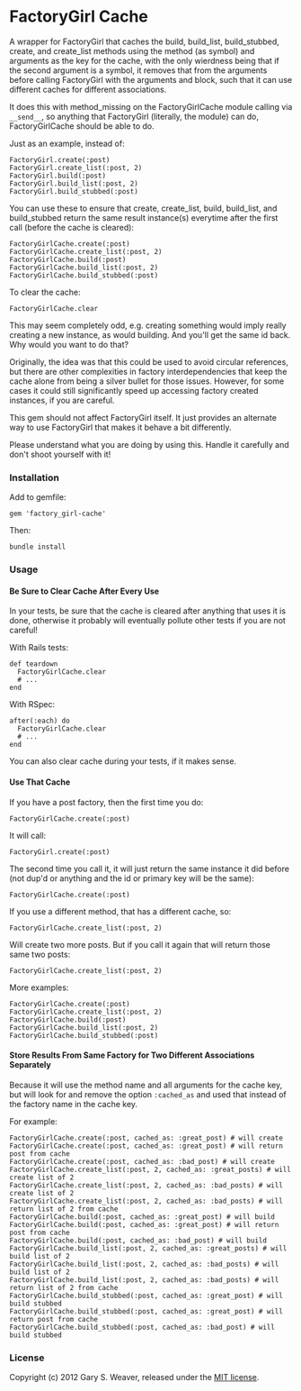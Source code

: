FactoryGirl Cache
=====

A wrapper for FactoryGirl that caches the build, build_list, build_stubbed, create, and create_list methods using the method (as symbol) and arguments as the key for the cache, with the only wierdness being that if the second argument is a symbol, it removes that from the arguments before calling FactoryGirl with the arguments and block, such that it can use different caches for different associations.

It does this with method_missing on the FactoryGirlCache module calling via `__send__`, so anything that FactoryGirl (literally, the module) can do, FactoryGirlCache should be able to do.

Just as an example, instead of:

    FactoryGirl.create(:post)
    FactoryGirl.create_list(:post, 2)
    FactoryGirl.build(:post)
    FactoryGirl.build_list(:post, 2)
    FactoryGirl.build_stubbed(:post)

You can use these to ensure that create, create_list, build, build_list, and build_stubbed return the same result instance(s) everytime after the first call (before the cache is cleared):

    FactoryGirlCache.create(:post)
    FactoryGirlCache.create_list(:post, 2)
    FactoryGirlCache.build(:post)
    FactoryGirlCache.build_list(:post, 2)
    FactoryGirlCache.build_stubbed(:post)

To clear the cache:

    FactoryGirlCache.clear

This may seem completely odd, e.g. creating something would imply really creating a new instance, as would building. And you'll get the same id back. Why would you want to do that?

Originally, the idea was that this could be used to avoid circular references, but there are other complexities in factory interdependencies that keep the cache alone from being a silver bullet for those issues. However, for some cases it could still significantly speed up accessing factory created instances, if you are careful.

This gem should not affect FactoryGirl itself. It just provides an alternate way to use FactoryGirl that makes it behave a bit differently.

Please understand what you are doing by using this. Handle it carefully and don't shoot yourself with it!

### Installation

Add to gemfile:

    gem 'factory_girl-cache'

Then:

    bundle install

### Usage

#### Be Sure to Clear Cache After Every Use

In your tests, be sure that the cache is cleared after anything that uses it is done, otherwise it probably will eventually pollute other tests if you are not careful!

With Rails tests:

    def teardown
      FactoryGirlCache.clear
      # ...
    end

With RSpec:

    after(:each) do
      FactoryGirlCache.clear
      # ...
    end

You can also clear cache during your tests, if it makes sense.

#### Use That Cache

If you have a post factory, then the first time you do:

    FactoryGirlCache.create(:post)

It will call:

    FactoryGirl.create(:post)

The second time you call it, it will just return the same instance it did before (not dup'd or anything and the id or primary key will be the same):

    FactoryGirlCache.create(:post)

If you use a different method, that has a different cache, so:

    FactoryGirlCache.create_list(:post, 2)

Will create two more posts. But if you call it again that will return those same two posts:

    FactoryGirlCache.create_list(:post, 2)

More examples:

    FactoryGirlCache.create(:post)
    FactoryGirlCache.create_list(:post, 2)
    FactoryGirlCache.build(:post)
    FactoryGirlCache.build_list(:post, 2)
    FactoryGirlCache.build_stubbed(:post)

#### Store Results From Same Factory for Two Different Associations Separately

Because it will use the method name and all arguments for the cache key, but will look for and remove the option `:cached_as` and used that instead of the factory name in the cache key.

For example:

    FactoryGirlCache.create(:post, cached_as: :great_post) # will create
    FactoryGirlCache.create(:post, cached_as: :great_post) # will return post from cache
    FactoryGirlCache.create(:post, cached_as: :bad_post) # will create
    FactoryGirlCache.create_list(:post, 2, cached_as: :great_posts) # will create list of 2
    FactoryGirlCache.create_list(:post, 2, cached_as: :bad_posts) # will create list of 2
    FactoryGirlCache.create_list(:post, 2, cached_as: :bad_posts) # will return list of 2 from cache
    FactoryGirlCache.build(:post, cached_as: :great_post) # will build
    FactoryGirlCache.build(:post, cached_as: :great_post) # will return post from cache
    FactoryGirlCache.build(:post, cached_as: :bad_post) # will build
    FactoryGirlCache.build_list(:post, 2, cached_as: :great_posts) # will build list of 2
    FactoryGirlCache.build_list(:post, 2, cached_as: :bad_posts) # will build list of 2
    FactoryGirlCache.build_list(:post, 2, cached_as: :bad_posts) # will return list of 2 from cache
    FactoryGirlCache.build_stubbed(:post, cached_as: :great_post) # will build stubbed
    FactoryGirlCache.build_stubbed(:post, cached_as: :great_post) # will return post from cache
    FactoryGirlCache.build_stubbed(:post, cached_as: :bad_post) # will build stubbed

### License

Copyright (c) 2012 Gary S. Weaver, released under the [MIT license][lic].

[factory_girl]: https://github.com/thoughtbot/factory_girl
[lic]: http://github.com/garysweaver/factory_girl-cache/blob/master/LICENSE
